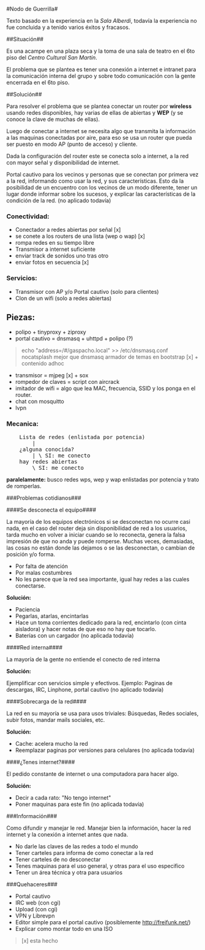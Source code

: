 #Nodo de Guerrilla#


Texto basado en la experiencia en la _Sala Alberdi_, todavía la experiencia no fue concluida y a tenido varios éxitos y fracasos.

##Situación##

Es una acampe en una plaza seca y la toma de una sala de teatro en el 6to piso del _Centro Cultural San Martín_.

El problema que se plantea es tener una conexión a internet e intranet para la comunicación interna del grupo y sobre todo comunicación con la gente encerrada en el 6to piso.

##Solución##

Para resolver el problema que se plantea conectar un router por **wireless** usando redes disponibles, hay varias de ellas de abiertas y **WEP** (y se conoce la clave de muchas de ellas).

Luego de conectar a internet se necesita algo que transmita la información a las maquinas conectadas por aire, para eso se usa un router que pueda ser puesto en modo AP (punto de acceso) y cliente.

Dada la configuración del router este se conecta solo a internet, a la red con mayor señal y disponibilidad de internet.

Portal cautivo para los vecinos y personas que se conectan por primera vez a la red, informando como usar la red, y sus características. Esto da la posibilidad de un encuentro con los vecinos de un modo diferente, tener un lugar donde informar sobre los sucesos, y explicar las características de la condición de la red. (no aplicado todavía)

### Conectividad:

- Conectador a redes abiertas por señal [x]
 - se conete a los routers de una lista (wep o wap) [x]
 - rompa redes en su tiempo libre
- Transmisor a internet suficiente
 - enviar track de sonidos uno tras otro
 - enviar fotos en secuencia [x]

### Servicios:

- Transmisor con AP y/o Portal cautivo (solo para clientes)
- Clon de un wifi (solo a redes abiertas)

## Piezas:

- polipo + tinyproxy + ziproxy
- portal cautivo = dnsmasq + uhttpd + polipo (?)
> echo "address=/#/gaspacho.local" >> /etc/dnsmasq.conf
> nocatsplash mejor que dnsmasq
> armador de temas en bootstrap [x] + contenido adhoc 
- transmisor = mjpeg [x] + sox
- rompedor de claves = script con aircrack
- imitador de wifi = algo que lea MAC, frecuencia, SSID y los ponga en el router.
- chat con mosquitto
- lvpn

### Mecanica:

<pre>
	Lista de redes (enlistada por potencia)
		|
	¿alguna conocida?
		| \ SI: me conecto
	hay redes abiertas
		\ SI: me conecto
</pre>	

**paralelamente:** busco redes wps, wep y wap enlistadas por potencia y trato de romperlas.

###Problemas cotidianos###

####Se desconecta el equipo####

La mayoría de los equipos electrónicos si se desconectan no ocurre casi nada, en el caso del router deja sin disponibilidad de red a los usuarios, tarda mucho en volver a iniciar cuando se lo reconecta, genera la falsa impresión de que no anda y puede romperse.
Muchas veces, demasiadas, las cosas no están donde las dejamos o se las desconectan, o cambian de posición y/o forma.


- Por falta de atención
- Por malas costumbres
- No les parece que la red sea importante, igual hay redes a las cuales conectarse.


**Solución:**

- Paciencia
- Pegarlas, atarlas, encintarlas
- Hace un toma corrientes dedicado para la red, encintarlo (con cinta aisladora) y hacer notas de que eso no hay que tocarlo.
- Baterías con un cargador (no aplicada todavía)


####Red interna####


La mayoría de la gente no entiende el conecto de red interna


**Solución:**

Ejemplificar con servicios simple y efectivos. Ejemplo: Paginas de descargas, IRC, Linphone, portal cautivo (no aplicado todavía)


####Sobrecarga de la red####

La red en su mayoría se usa para usos triviales:  Búsquedas, Redes sociales, subir fotos, mandar mails sociales, etc.

**Solución:**

- Cache: acelera mucho la red
- Reemplazar paginas por versiones para celulares (no aplicada todavía)


####¿Tenes internet?####


El pedido constante de internet o una computadora para hacer algo.


**Solución:**

- Decir a cada rato: "No tengo internet"
- Poner maquinas para este fin (no aplicada todavía)


###Información###

Como difundir y manejar le red. Manejar bien la información, hacer la red internet y la conexión a internet antes que nada.

- No darle las claves de las redes a todo el mundo
- Tener carteles para informa de como conectar a la red
- Tener carteles de no desconectar
- Tenes maquinas para el uso general, y otras para el uso especifico
- Tener un área técnica y otra para usuarios


###Quehaceres###

- Portal cautivo
- IRC web (con cgi)
- Upload (con cgi)
- VPN y Librevpn
- Editor simple para el portal cautivo (posiblemente http://freifunk.net/)
- Explicar como montar todo en una ISO
> [x] esta hecho

